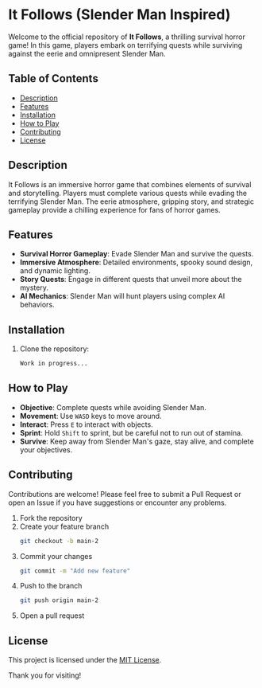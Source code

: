 # It Follows (Slender Man Inspired)
 
Welcome to the official repository of **It Follows**, a thrilling survival horror game! In this game, players embark on terrifying quests while surviving against the eerie and omnipresent Slender Man.

## Table of Contents

- [Description](#description)
- [Features](#features)
- [Installation](#installation)
- [How to Play](#how-to-play)
- [Contributing](#contributing)
- [License](#license)

## Description

It Follows is an immersive horror game that combines elements of survival and storytelling. Players must complete various quests while evading the terrifying Slender Man. The eerie atmosphere, gripping story, and strategic gameplay provide a chilling experience for fans of horror games.

## Features

- **Survival Horror Gameplay**: Evade Slender Man and survive the quests.
- **Immersive Atmosphere**: Detailed environments, spooky sound design, and dynamic lighting.
- **Story Quests**: Engage in different quests that unveil more about the mystery.
- **AI Mechanics**: Slender Man will hunt players using complex AI behaviors.

## Installation

1. Clone the repository:
   ```bash
   Work in progress...
   ```

## How to Play

- **Objective**: Complete quests while avoiding Slender Man.
- **Movement**: Use `WASD` keys to move around.
- **Interact**: Press `E` to interact with objects.
- **Sprint**: Hold `Shift` to sprint, but be careful not to run out of stamina.
- **Survive**: Keep away from Slender Man's gaze, stay alive, and complete your objectives.

## Contributing

Contributions are welcome! Please feel free to submit a Pull Request or open an Issue if you have suggestions or encounter any problems.

1. Fork the repository
2. Create your feature branch
    ```bash
    git checkout -b main-2
    ```
3. Commit your changes
    ```bash
    git commit -m "Add new feature"
    ```
4. Push to the branch
    ```bash
    git push origin main-2
    ```
5. Open a pull request

## License

This project is licensed under the [MIT License](LICENSE).

Thank you for visiting!